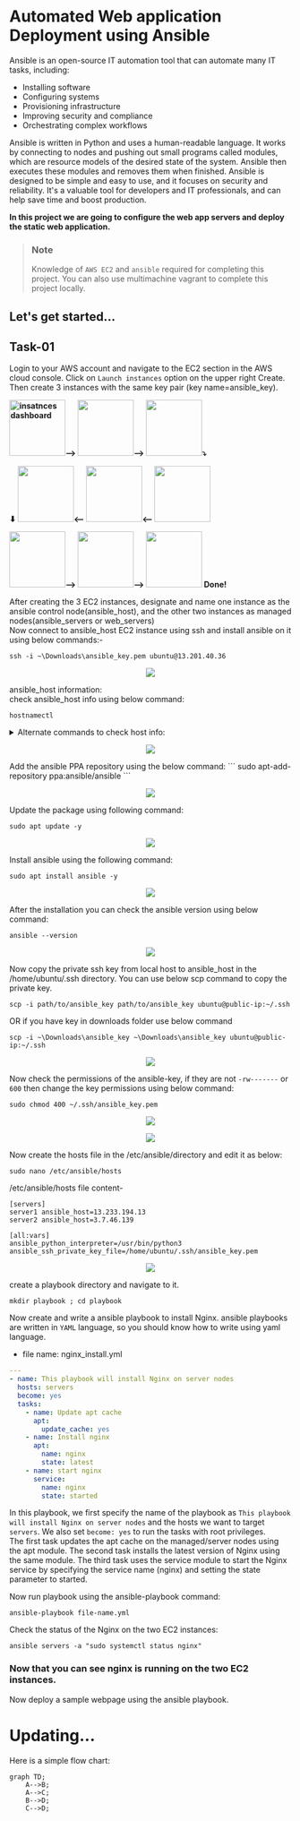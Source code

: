 # Automated Web application Deployment using Ansible
Ansible is an open-source IT automation tool that can automate many IT tasks, including:
- Installing software
- Configuring systems
- Provisioning infrastructure
- Improving security and compliance
- Orchestrating complex workflows  

Ansible is written in Python and uses a human-readable language. It works by connecting to nodes and pushing out small programs called modules, which are resource models of the desired state of the system. Ansible then executes these modules and removes them when finished. Ansible is designed to be simple and easy to use, and it focuses on security and reliability. It's a valuable tool for developers and IT professionals, and can help save time and boost production.  

**In this project we are going to configure the web app servers and deploy the static web application.**  

> ### **Note**  
> Knowledge of `AWS EC2` and `ansible` required for completing this project. You can also use multimachine vagrant to complete this project locally.

## Let's get started...

## Task-01
Login to your AWS account and navigate to the EC2 section in the AWS cloud console. Click on `Launch instances` option on the upper right Create. Then create 3 instances with the same key pair (key name=ansible_key).  
<!-- <p align="center"><img src="assets/images/"/></p> 

<img src="/assets/img/MarineGEO_logo.png" alt="MarineGEO circle logo" style="height: 100px; width:100px;"/>

<p float="left">
  <img src="/img1.png" width="100" />
  <img src="/img2.png" width="100" /> 
  <img src="/img3.png" width="100" />
</p>

![alt-text-1](image1.png "title-1") ![alt-text-2](image2.png "title-2")
-->

<p float="left"><b>
  <img src="assets/images/instances-dash-1.png" alt="insatnces dashboard" height="100"/>-->
  <img src="assets/images/ec2-name.png" height="100"/>--> 
  <img src="assets/images/select-AMI.png" height="100"/>⤵
</b></p>

<p float="left"><b>
  ⬇ <img src="assets/images/vpc,subnet,ip-setting.png" height="100"/><--
  <img src="assets/images/create-key-pair.png" height="100"/><--
  <img src="assets/images/key-pair-setting.png" height="100"/>
</b></p>  

<p float="left"><b>
  <img src="assets/images/ansible-sg-rule.png" height="100"/>-->
  <img src="assets/images/ec2-storage-setting.png" height="100"/>-->
  <img src="assets/images/running-instances.png" height="100"/> Done!
</b></p>  


After creating the 3 EC2 instances, designate and name one instance as the ansible control node(ansible_host), and the other two instances as managed nodes(ansible_servers or web_servers)  
Now connect to ansible_host EC2 instance using ssh and install ansible on it using below commands:-
```
ssh -i ~\Downloads\ansible_key.pem ubuntu@13.201.40.36
```  
<p align="center"><img src="assets/images/ssh-connect.png"/></p>

ansible_host information:  
check ansible_host info using below command:
```
hostnamectl
```  
<details>
<summary>Alternate commands to check host info:</summary><b>

  - uname
  - uname -a
  - cat /etc/os-release

</b></details>  

<p align="center"><img src="assets/images/host-info.png"/></p>
Add the ansible PPA repository using the below command:
```
sudo apt-add-repository ppa:ansible/ansible
```  
<p align="center"><img src="assets/images/add-ansible-repo.png"/></p>  
<!-- <p align="center"><img src="assets/images/"/></p> -->

Update the package using following command:  
```
sudo apt update -y
```  
<p align="center"><img src="assets/images/update-cache.png"/></p>  

Install ansible using the following command:
```
sudo apt install ansible -y
```  
<p align="center"><img src="assets/images/install-ansible.png"/></p>  

After the installation you can check the ansible version using below command:
```
ansible --version
```  
<p align="center"><img src="assets/images/ansible-version.png"/></p>    
Now copy the private ssh key from local host to ansible_host in the /home/ubuntu/.ssh directory. You can use below scp command to copy the private key.

```
scp -i path/to/ansible_key path/to/ansible_key ubuntu@public-ip:~/.ssh
```
OR  if you have key in downloads folder use below command
```
scp -i ~\Downloads\ansible_key ~\Downloads\ansible_key ubuntu@public-ip:~/.ssh
```  
<p align="center"><img src="assets/images/copy-ansible-key-to-ansible-host.png"/></p>    

Now check the permissions of the ansible-key, if they are not `-rw-------` or `600` then change the key permissions using below command:
```
sudo chmod 400 ~/.ssh/ansible_key.pem
```  
<p align="center"><img src="assets/images/show-key-perm.png"/></p>
<p align="center"><img src="assets/images/change-key-permission.png"/></p>

Now create the hosts file in the /etc/ansible/directory and edit it as below:
```
sudo nano /etc/ansible/hosts
```  
/etc/ansible/hosts file content-
```
[servers]
server1 ansible_host=13.233.194.13
server2 ansible_host=3.7.46.139

[all:vars]
ansible_python_interpreter=/usr/bin/python3
ansible_ssh_private_key_file=/home/ubuntu/.ssh/ansible_key.pem
```  
<p align="center"><img src="assets/images/hosts-file.png"/></p>

create a playbook directory and navigate to it.  
```
mkdir playbook ; cd playbook
```
Now create and write a ansible playbook to install Nginx. ansible playbooks are written in `YAML` language, so you should know how to write using yaml language.
- file name: nginx_install.yml
```yaml
---
- name: This playbook will install Nginx on server nodes
  hosts: servers
  become: yes
  tasks:
    - name: Update apt cache
      apt:
        update_cache: yes
    - name: Install nginx
      apt:
        name: nginx
        state: latest
    - name: start nginx
      service:
        name: nginx
        state: started
```  
In this playbook, we first specify the name of the playbook as `This playbook will install Nginx on server nodes` and the hosts we want to target `servers`. We also set `become: yes` to run the tasks with root privileges.  
The first task updates the apt cache on the managed/server nodes using the apt module. The second task installs the latest version of Nginx using the same module. The third task uses the service module to start the Nginx service by specifying the service name (nginx) and setting the state parameter to started.  

Now run playbook using the ansible-playbook command:
```
ansible-playbook file-name.yml
```  
Check the status of the Nginx on the two EC2 instances:
```
ansible servers -a "sudo systemctl status nginx"
```  
### Now that you can see nginx is running on the two EC2 instances.
Now deploy a sample webpage using the ansible playbook.


# Updating...

Here is a simple flow chart:

```mermaid
graph TD;
    A-->B;
    A-->C;
    B-->D;
    C-->D;
```  



